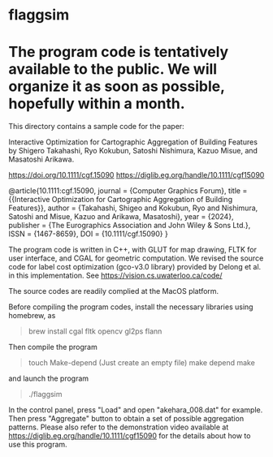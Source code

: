 # flaggsim

# The program code is tentatively available to the public. We will organize it as soon as possible, hopefully within a month.

This directory contains a sample code for the paper:

Interactive Optimization for Cartographic Aggregation of Building Features
by Shigero Takahashi, Ryo Kokubun, Satoshi Nishimura, Kazuo Misue, and Masatoshi Arikawa.

https://doi.org/10.1111/cgf.15090
https://diglib.eg.org/handle/10.1111/cgf15090

@article{10.1111:cgf.15090,
journal = {Computer Graphics Forum},
title = {{Interactive Optimization for Cartographic Aggregation of Building Features}},
author = {Takahashi, Shigeo and Kokubun, Ryo and Nishimura, Satoshi and Misue, Kazuo and Arikawa, Masatoshi},
year = {2024},
publisher = {The Eurographics Association and John Wiley & Sons Ltd.},
ISSN = {1467-8659},
DOI = {10.1111/cgf.15090}
}


The program code is written in C++, with GLUT for map drawing, FLTK for user interface, and CGAL for geometric computation. We revised the source code for label cost optimization (gco-v3.0 library) provided by Delong et al. in this implementation. See https://vision.cs.uwaterloo.ca/code/

The source codes are readily complied at the MacOS platform.

Before compiling the program codes, install the necessary libraries using homebrew, as
> brew install cgal fltk opencv gl2ps flann

Then compile the program
> touch Make-depend (Just create an empty file)
> make depend
> make

and launch the program
> ./flaggsim

In the control panel, press "Load" and open "akehara_008.dat" for example.
Then press "Aggregate" button to obtain a set of possible aggregation patterns.
Please also refer to the demonstration video available at 
https://diglib.eg.org/handle/10.1111/cgf15090
for the details about how to use this program.
